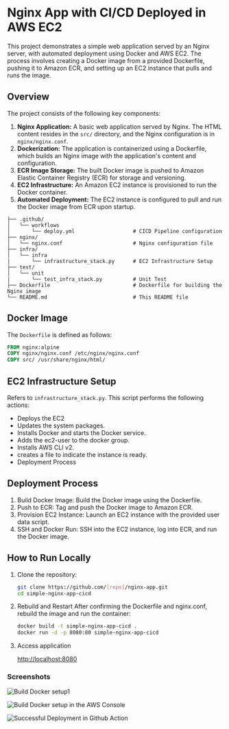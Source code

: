 # Nginx App with CI/CD Deployed in AWS EC2

This project demonstrates a simple web application served by an Nginx server, with automated deployment using Docker and AWS EC2. The process involves creating a Docker image from a provided Dockerfile, pushing it to Amazon ECR, and setting up an EC2 instance that pulls and runs the image.

## Overview

The project consists of the following key components:

1.  **Nginx Application:** A basic web application served by Nginx. The HTML content resides in the `src/` directory, and the Nginx configuration is in `nginx/nginx.conf`.
2.  **Dockerization:** The application is containerized using a Dockerfile, which builds an Nginx image with the application's content and configuration.
3.  **ECR Image Storage:** The built Docker image is pushed to Amazon Elastic Container Registry (ECR) for storage and versioning.
4.  **EC2 Infrastructure:** An Amazon EC2 instance is provisioned to run the Docker container.
5.  **Automated Deployment:** The EC2 instance is configured to pull and run the Docker image from ECR upon startup.


```
├── .github/
│   └── workflows
│       └── deploy.yml                   # CICD Pipeline configuration
├── nginx/
│   └── nginx.conf                       # Nginx configuration file
├── infra/
│   └── infra
|       └── infrastructure_stack.py      # EC2 Infrastructure Setup
├── test/
│   └── unit
|       └── test_infra_stack.py          # Unit Test
├── Dockerfile                           # Dockerfile for building the Nginx image
└── README.md                            # This README file
```


## Docker Image

The `Dockerfile` is defined as follows:

```dockerfile
FROM nginx:alpine
COPY nginx/nginx.conf /etc/nginx/nginx.conf
COPY src/ /usr/share/nginx/html/
```

## EC2 Infrastructure Setup

Refers to `infrastructure_stack.py`. This script performs the following actions:

- Deploys the EC2
- Updates the system packages.
- Installs Docker and starts the Docker service.
- Adds the ec2-user to the docker group.
- Installs AWS CLI v2.
- creates a file to indicate the instance is ready.
- Deployment Process

## Deployment Process

1. Build Docker Image: Build the Docker image using the Dockerfile.
2. Push to ECR: Tag and push the Docker image to Amazon ECR.
3. Provision EC2 Instance: Launch an EC2 instance with the provided user data script.
4. SSH and Docker Run: SSH into the EC2 instance, log into ECR, and run the Docker image.

## How to Run Locally

1. Clone the repository:
   ```bash
   git clone https://github.com/[repo]/nginx-app.git
   cd simple-nginx-app-cicd
2. Rebuild and Restart
    After confirming the Dockerfile and nginx.conf, rebuild the image and run the container:
    ```bash
    docker build -t simple-nginx-app-cicd .
    docker run -d -p 8080:80 simple-nginx-app-cicd
3.  Access application

    [http://localhost:8080](http://localhost:8080)


### Screenshots
![Build Docker setup1](https://github.com/clarizalooktech/simple-nginx-app-cicd/blob/feature/build-cicd-pipeline/assets/build-docker-setup-infra-step1.JPG)

![Build Docker setup in the AWS Console](https://github.com/clarizalooktech/simple-nginx-app-cicd/blob/feature/build-cicd-pipeline/assets/build-docker-setup-infra-step2.JPG)

![Successful Deployment in Github Action](https://github.com/clarizalooktech/simple-nginx-app-cicd/blob/main/assets/build-docker-setup-infra-step3.png)